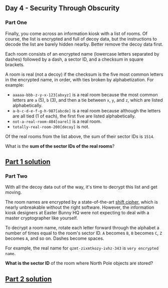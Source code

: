 ## Day 4 - Security Through Obscurity
### Part One

Finally, you come across an information kiosk with a list of rooms. Of course, the list is
encrypted and full of decoy data, but the instructions to decode the list are barely hidden
nearby. Better remove the decoy data first.

Each room consists of an encrypted name (lowercase letters separated by dashes) followed by a dash,
a sector ID, and a checksum in square brackets.

A room is real (not a decoy) if the checksum is the five most common letters in the encrypted name,
in order, with ties broken by alphabetization. For example:

 * `aaaaa-bbb-z-y-x-123[abxyz]` is a real room because the most common letters are `a` (5),
    `b` (3), and then a tie between `x`, `y`, and `z`, which are listed alphabetically.
 * `a-b-c-d-e-f-g-h-987[abcde]` is a real room because although the letters are all tied
    (1 of each), the first five are listed alphabetically.
 * `not-a-real-room-404[oarel]` is a real room.
 * `totally-real-room-200[decoy]` is not.
 
Of the real rooms from the list above, the sum of their sector IDs is `1514`.

What is the **sum of the sector IDs of the real rooms**?

[Part 1 solution][1]
--------------------

### Part Two

With all the decoy data out of the way, it's time to decrypt this list and get moving.

The room names are encrypted by a state-of-the-art [shift cipher][2], which is nearly unbreakable
without the right software. However, the information kiosk designers at Easter Bunny HQ were
not expecting to deal with a master cryptographer like yourself.

To decrypt a room name, rotate each letter forward through the alphabet a number of times equal
to the room's sector ID. `A` becomes `B`, `B` becomes `C`, `Z` becomes `A`, and so on. Dashes
become spaces.

For example, the real name for `qzmt-zixmtkozy-ivhz-343` is `very encrypted name`.

**What is the sector ID** of the room where North Pole objects are stored?

[Part 2 solution][3]
--------------------


[1]: part_1.py
[2]: https://en.wikipedia.org/wiki/Caesar_cipher
[3]: part_2.py
